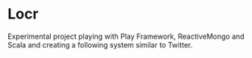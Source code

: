 Locr
=========

Experimental project playing with Play Framework, ReactiveMongo and Scala and creating a following system similar to Twitter. 



